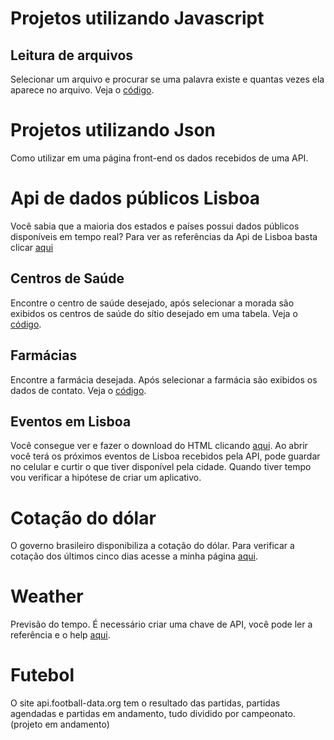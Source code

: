 # Projetos utilizando Javascript 

## Leitura de arquivos

Selecionar um arquivo e procurar se uma palavra existe e quantas vezes ela aparece no arquivo. Veja o [código](https://github.com/andreddias/javascript/blob/master/leituraArquivos.html).

# Projetos utilizando Json 

Como utilizar em uma página front-end os dados recebidos de uma API.

# Api de dados públicos Lisboa

Você sabia que a maioria dos estados e países possui dados públicos disponíveis em tempo real? Para ver as referências da Api de Lisboa basta clicar [aqui](http://lisboaaberta.cm-lisboa.pt/index.php/pt/turismo-e-lazer)

## Centros de Saúde 

Encontre o centro de saúde desejado, após selecionar a morada são exibidos os centros de saúde do sítio desejado em uma tabela. Veja o [código](https://github.com/andreddias/javascript/blob/master/centrosaude.html).

## Farmácias

Encontre a farmácia desejada. Após selecionar a farmácia são exibidos os dados de contato. Veja o [código](https://github.com/andreddias/javascript/blob/master/farmacia.html).

## Eventos em Lisboa 

Você consegue ver e fazer o download do HTML clicando [aqui](https://github.com/andreddias/json_projects/blob/master/eventosLisboa.html). Ao abrir você terá os próximos eventos de Lisboa recebidos pela API, pode guardar no celular e curtir o que tiver disponível pela cidade. Quando tiver tempo vou verificar a hipótese de criar um aplicativo. 

# Cotação do dólar

O governo brasileiro disponibiliza a cotação do dólar. Para verificar a cotação dos últimos cinco dias acesse a minha página [aqui](https://andreddias.wixsite.com/home/cambio). 

# Weather

Previsão do tempo. É necessário criar uma chave de API, você pode ler a referência e o help [aqui](https://openweathermap.org/appid).

# Futebol

O site api.football-data.org tem o resultado das partidas, partidas agendadas e partidas em andamento, tudo dividido por campeonato. (projeto em andamento)
